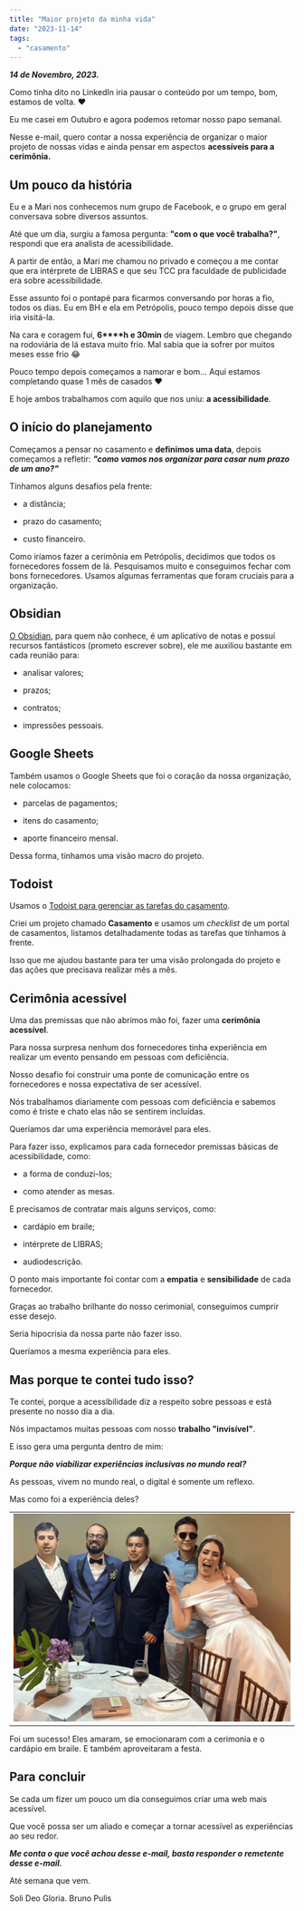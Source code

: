 ```yaml
---
title: "Maior projeto da minha vida"
date: "2023-11-14"
tags: 
  - "casamento"
---
```


_**14 de Novembro, 2023.**_

Como tinha dito no LinkedIn iria pausar o conteúdo por um tempo, bom, estamos de volta. ❤

Eu me casei em Outubro e agora podemos retomar nosso papo semanal.

Nesse e-mail, quero contar a nossa experiência de organizar o maior projeto de nossas vidas e ainda pensar em aspectos **acessíveis para a cerimônia.**

## Um pouco da história

Eu e a Mari nos conhecemos num grupo de Facebook, e o grupo em geral conversava sobre diversos assuntos.

Até que um dia, surgiu a famosa pergunta: **"com o que você trabalha?"**, respondi que era analista de acessibilidade.

A partir de então, a Mari me chamou no privado e começou a me contar que era intérprete de LIBRAS e que seu TCC pra faculdade de publicidade era sobre acessibilidade.

Esse assunto foi o pontapé para ficarmos conversando por horas a fio, todos os dias. Eu em BH e ela em Petrópolis, pouco tempo depois disse que iria visitá-la.

Na cara e coragem fui, **6****h e 30min** de viagem. Lembro que chegando na rodoviária de lá estava muito frio. Mal sabia que ia sofrer por muitos meses esse frio 😂

Pouco tempo depois começamos a namorar e bom... Aqui estamos completando quase 1 mês de casados ❤

E hoje ambos trabalhamos com aquilo que nos uniu: **a acessibilidade**.

## O início do planejamento

Começamos a pensar no casamento e **definimos uma data**, depois começamos a refletir: _**"como vamos nos organizar para casar num prazo de um ano?"**_

Tínhamos alguns desafios pela frente:

- a distância;

- prazo do casamento;

- custo financeiro.

Como iríamos fazer a cerimônia em Petrópolis, decidimos que todos os fornecedores fossem de lá. Pesquisamos muito e conseguimos fechar com bons fornecedores. Usamos algumas ferramentas que foram cruciais para a organização.

## Obsidian

[O Obsidian](https://obsidian.md/), para quem não conhece, é um aplicativo de notas e possuí recursos fantásticos (prometo escrever sobre), ele me auxiliou bastante em cada reunião para:

- analisar valores;

- prazos;

- contratos;

- impressões pessoais.

## Google Sheets

Também usamos o Google Sheets que foi o coração da nossa organização, nele colocamos:

- parcelas de pagamentos;

- itens do casamento;

- aporte financeiro mensal.

Dessa forma, tínhamos uma visão macro do projeto.

## Todoist

Usamos o [Todoist para gerenciar as tarefas do casamento](https://todoist.com/pt-BR).

Criei um projeto chamado **Casamento** e usamos um _checklist_ de um portal de casamentos, listamos detalhadamente todas as tarefas que tínhamos à frente.

Isso que me ajudou bastante para ter uma visão prolongada do projeto e das ações que precisava realizar mês a mês.

## Cerimônia acessível

Uma das premissas que não abrimos mão foi, fazer uma **cerimônia acessível**.

Para nossa surpresa nenhum dos fornecedores tinha experiência em realizar um evento pensando em pessoas com deficiência.

Nosso desafio foi construir uma ponte de comunicação entre os fornecedores e nossa expectativa de ser acessível.

Nós trabalhamos diariamente com pessoas com deficiência e sabemos como é triste e chato elas não se sentirem incluídas.

Queríamos dar uma experiência memorável para eles.

Para fazer isso, explicamos para cada fornecedor premissas básicas de acessibilidade, como:

- a forma de conduzi-los;

- como atender as mesas.

E precisamos de contratar mais alguns serviços, como:

- cardápio em braile;

- intérprete de LIBRAS;

- audiodescrição.

O ponto mais importante foi contar com a **empatia** e **sensibilidade** de cada fornecedor.

Graças ao trabalho brilhante do nosso cerimonial, conseguimos cumprir esse desejo.

Seria hipocrisia da nossa parte não fazer isso.

Queríamos a mesma experiência para eles.

## Mas porque te contei tudo isso?

Te contei, porque a acessibilidade diz a respeito sobre pessoas e está presente no nosso dia a dia.

Nós impactamos muitas pessoas com nosso **trabalho "invisível"**.

E isso gera uma pergunta dentro de mim:

**_Porque não viabilizar experiências inclusivas no mundo real?_**

As pessoas, vivem no mundo real, o digital é somente um reflexo.

Mas como foi a experiência deles?

<table><tbody><tr><td><img src="images/Of262c7UmPQTz6o4MtLLmwWJAnwewWjRCAvtcjT0.png" alt="Da esquerda para direita: Daniel está usando um terno preto e blusa rosa claro, Pulis vestindo um terno azul jeans, Renan um terno preto e blusa branca com um coque de samurai, Giovanni está de blusa social azul clara e calça beje e óculos escuros, Mari está celebrando fazendo uma careta de felicidade. Na mesa está o cardápio em braile." width="640"></td></tr></tbody></table>

Foi um sucesso! Eles amaram, se emocionaram com a cerimonia e o cardápio em braile. E também aproveitaram a festa.

## Para concluir

Se cada um fizer um pouco um dia conseguimos criar uma web mais acessível.

Que você possa ser um aliado e começar a tornar acessível as experiências ao seu redor.

**_Me conta o que você achou desse e-mail, basta responder o remetente desse e-mail._**

Até semana que vem.

Soli Deo Gloria. Bruno Pulis
